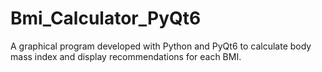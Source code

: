 # Bmi_Calculator_PyQt6
A graphical program developed with Python and PyQt6  to calculate body mass index and display recommendations for each BMI.
